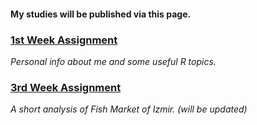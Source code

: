 #### My studies will be published via this page. 

### [1st Week Assignment](RMarkdown-Homework.html) 
_Personal info about me and some useful R topics._

### [3rd Week Assignment](fish_market_analysis.html)
_A short analysis of Fish Market of Izmir. (will be updated)_

